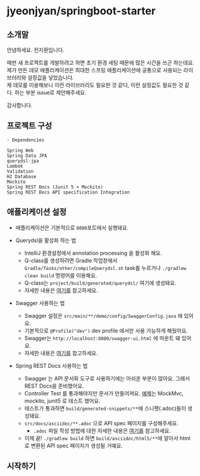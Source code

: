 # jyeonjyan/springboot-starter

## 소개말
안녕하세요. 전지환입니다.

매번 새 프로젝트를 개발하려고 하면 초기 환경 세팅 때문에 많은 시간을 쓰곤 하는데요.  
제가 만든 데모 애플리케이션은 최대한 스프링 애플리케이션에 공통으로 사용되는 라이브러리와 설정값을 넣었습니다.  
제 데모를 이용해보니 이런 라이브러리도 필요한 것 같다, 이런 설정값도 필요한 것 같다. 하는 부분 issue로 제안해주세요.

감사합니다.

## 프로젝트 구성
```
- Dependencies

Spring Web
Spring Data JPA
querydsl-jpa
Lombok
Validation
H2 Database
Mockito
Spring REST Docs (Junit 5 + Mockito)
Spring REST Docs API specification Integration
```

## 애플리케이션 설정
* 애플리케이션은 기본적으로 `8080`포트에서 실행돼요.
* Querydsl을 활성화 하는 법
    * IntelliJ 환경설정에서 annotation processing 을 활성화 해요.
    * Q-class를 생성하려면 Gradle 작업창에서 `Gradle/Tasks/other/compileQuerydsl.sh` task를 누르거나 `./gradlew clean build` 명령어를 이용해요.
    * Q-class는 `project/build/generated/querydsl/` 여기에 생성돼요.
    * 자세한 내용은 [여기를](http://querydsl.com/) 참고하세요.
    
* Swagger 사용하는 법
    * Swagger 설정은 `src/main/**/demo/config/SwaggerConfig.java` 에 있어요.
    * 기본적으로 `@Profile("dev")` dev profile 에서만 사용 가능하게 해뒀어요. 
    * Swagger는 `http://localhost:8080/swagger-ui.html` 에 마운트 돼 있어요.
    * 자세한 내용은 [여기를](https://swagger.io/) 참고하세요.

* Spring REST Docs 사용하는 법
    * Swagger 는 API 문서화 도구로 사용하기에는 아쉬운 부분이 많아요. 그래서 REST Docs을 준비했어요.
    * Controller Test 를 통과해야지만 문서가 만들어져요. [예제](src/test/java/com/app/demo/docs/UserInfoDocumentationTests.java)는 MockMvc, mockito, junit5 로 테스트 했어요.
    * 테스트가 통과하면 `build/generated-snippets/**`에 스니펫(.adoc)들이 생성돼요.
    * `src/docs/asciidoc/**.adoc` 으로 API spec 페이지를 구성해주세요.
        * `.adoc` 파일 작성 방법에 대한 자세한 내용은 [여기를](https://asciidoctor.org/docs/asciidoc-writers-guide/#a-new-perspective-on-tables) 참고하세요.
    * 이제 끝! `./gradlew build` 하면 `build/asciidoc/html5/**`에 알아서 html로 변환된 API spec 페이지가 생성될 거예요. 

## 시작하기
